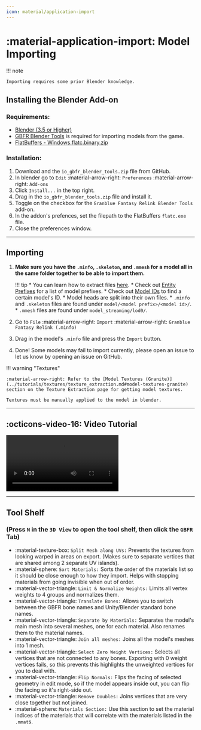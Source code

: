```yaml
---
icon: material/application-import
---
```


# :material-application-import: Model Importing

!!! note

    Importing requires some prior Blender knowledge.

## Installing the Blender Add-on

### Requirements:

* [Blender (3.5 or Higher)](https://www.blender.org/download/)
* [GBFR Blender Tools](https://github.com/WistfulHopes/GBFRBlenderTools/releases) is required for importing models from the game.
* [FlatBuffers - Windows.flatc.binary.zip](https://github.com/google/flatbuffers/releases)

### Installation:

1. Download and the `io_gbfr_blender_tools.zip` file from GitHub.
2. In blender go to `Edit` :material-arrow-right: `Preferences` :material-arrow-right: `Add-ons`
3. Click `Install...` in the top right.
4. Drag in the `io_gbfr_blender_tools.zip` file and install it.
5. Toggle on the checkbox for the `Granblue Fantasy Relink Blender Tools` add-on.
6. In the addon's prefences, set the filepath to the FlatBuffers `flatc.exe` file.
7. Close the preferences window.

---

## Importing

1. **Make sure you have the `.minfo`, `.skeleton`, and `.mmesh` for a model all in the same folder together to be able to import them.**
    
    !!! tip
        * You can learn how to extract files [here](../tutorials/file_extraction.md).
        * Check out [Entity Prefixes](../resources/entity_prefixes.md#models) for a list of model prefixes.
        * Check out [Model IDs](../resources/model_ids.md) to find a certain model's ID.
        * Model heads are split into their own files.
        * `.minfo` and `.skeleton` files are found under `model/<model prefix>/<model id>/`.
        * `.mmesh` files are found under `model_streaming/lod0/`.
    
2. Go to `File` :material-arrow-right: `Import` :material-arrow-right: `Granblue Fantasy Relink (.minfo)`
3. Drag in the model's `.minfo` file and press the `Import` button.
4. Done! Some models may fail to import currently, please open an issue to let us know by opening an issue on GitHub.

!!! warning "Textures"

    :material-arrow-right: Refer to the [Model Textures (Granite)](../tutorials/textures/texture_extraction.md#model-textures-granite) section on the Texture Extraction page for getting model textures.
    
    Textures must be manually applied to the model in blender.

---

## :octicons-video-16: Video Tutorial

<video controls>
    <source src="../GBFR_Blender_Model_Import.mp4" type="video/mp4">
</video>

---

## Tool Shelf 

### (Press `N` in the `3D View` to open the tool shelf, then click the `GBFR` Tab)

* :material-texture-box: `Split Mesh along UVs:` Prevents the textures from looking warped in areas on export. (Makes sure to separate vertices that are shared among 2 separate UV islands).
* :material-sphere: `Sort Materials:` Sorts the order of the materials list so it should be close enough to how they import. Helps with stopping materials from going invisible when out of order.
* :material-vector-triangle: `Limit & Normalize Weights:` Limits all vertex weights to 4 groups and normalizes them.
* :material-vector-triangle: `Translate Bones:` Allows you to switch between the GBFR bone names and Unity/Blender standard bone names.
* :material-vector-triangle: `Separate by Materials:` Separates the model's main mesh into several meshes, one for each material. Also renames them to the material names.
* :material-vector-triangle: `Join all meshes:` Joins all the model's meshes into 1 mesh.
* :material-vector-triangle: `Select Zero Weight Vertices:` Selects all vertices that are not connected to any bones. Exporting with 0 weight vertices fails, so this prevents this highlights the unweighted vertices for you to deal with.
* :material-vector-triangle: `Flip Normals:` Flips the facing of selected geometry in edit mode, so if the model appears inside out, you can flip the facing so it's right-side out.
* :material-vector-triangle: `Remove Doubles:` Joins vertices that are very close together but not joined.
* :material-sphere: `Materials Section:` Use this section to set the material indices of the materials that will correlate with the materials listed in the `.mmat`s.